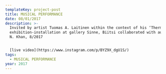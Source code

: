 ```yaml
---
templateKey: project-post
title: MUSICAL PERFORMANCE
date: 08/01/2017
description: >-
  Invited by artist Tuomas A. Laitinen within the context of his ‘Thermoscene’
  exhibition-installation at gallery Sinne, Biitsi collaborated with author Nora
  N. Khan, 8/2017


  [live video](https://www.instagram.com/p/BYZ9X_dgU1S/)
tags:
  - MUSICAL PERFORMANCE
year: 2017
---
```

